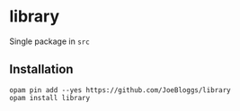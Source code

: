 # library

Single package in `src`

## Installation

```
opam pin add --yes https://github.com/JoeBloggs/library
opam install library
```
